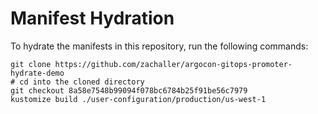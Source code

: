 # Manifest Hydration

To hydrate the manifests in this repository, run the following commands:

```shell
git clone https://github.com/zachaller/argocon-gitops-promoter-hydrate-demo
# cd into the cloned directory
git checkout 8a58e7548b99094f078bc6784b25f91be56c7979
kustomize build ./user-configuration/production/us-west-1
```
